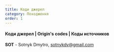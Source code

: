 ```yaml
---
title: Коди джерел
category: Походження
order: 1
---
```


#### **Коди джерел** \| **Origin's codes** \| **Коды источников**


**SOT** - Sotnyk Dmytro, sotnykdv@gmail.com
